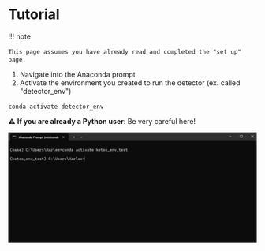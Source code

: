 # Tutorial

!!! note

    This page assumes you have already read and completed the "set up" page.

1. Navigate into the Anaconda prompt 
2. Activate the environment you created to run the detector (ex. called "detector_env")

```commandline
conda activate detector_env
```
:warning: **If you are already a Python user**: Be very careful here!


![command-prompt-1.png](command-prompt-1.png)